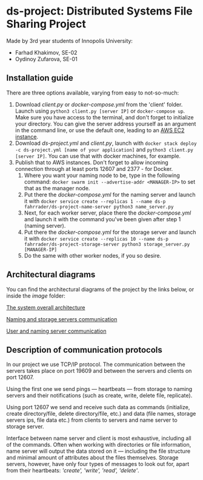 # ds-project: Distributed Systems File Sharing Project
Made by 3rd year students of Innopolis University:
- Farhad Khakimov, SE-02
- Oydinoy Zufarova, SE-01

## Installation guide

There are three options available, varying from easy to not-so-much:
1. Download *client.py* or *docker-compose.yml* from the 'client' folder.
Launch using `python3 client.py [server IP]` or `docker-compose up`. 
Make sure you have access to the terminal, and don't forget to initialize your directory.
You can give the server address yourself as an argument in the command line, 
or use the default one, leading to an [AWS EC2 instance](ec2-50-19-187-186.compute-1.amazonaws.com).
1. Download *ds-project.yml* and *client.py*, launch with `docker stack deploy -c ds-project.yml [name of your application]`
and `python3 client.py [server IP]`. You can use that with docker machines, for example.
1. Publish that to AWS instances. Don't forget to allow incoming connection through at least ports 12607 and 2377 - for Docker. 
    1. Where you want your naming node to be, type in the following command: `docker swarm init --advertise-addr <MANAGER-IP>` to set that as the manager node.
    1. Put there the *docker-compose.yml* for the naming server and launch it with `docker service create --replicas 1 --name ds-p fahrrader/ds-project-name-server python3 name_server.py`
    1. Next, for each worker server, place there the *docker-compose.yml* and launch it with the command you've been given after step 1 (naming server).
    1. Put there the *docker-compose.yml* for the storage server and launch it with `docker service create --replicas 10 --name ds-p fahrrader/ds-project-storage-server python3 storage_server.py [MANAGER-IP]`
    1. Do the same with other worker nodes, if you so desire.

## Architectural diagrams 

You can find the architectural diagrams of the project by the links below, or inside the *image* folder: 

[The system overall architecture](https://github.com/Fahrrader/ds-project/raw/master/image/Overall_view.png)

[Naming and storage servers communication](https://github.com/Fahrrader/ds-project/raw/master/image/naming-storage.png)

[User and naming server communication](https://github.com/Fahrrader/ds-project/raw/master/image/User-naming.png)


## Description of communication protocols

In our project we use TCP/IP protocol. The communication between the servers takes place on port 19609 and between the servers and clients on port 12607.

Using the first one we send pings — heartbeats — from storage to naming servers and their notifications (such as create, write, delete file, replicate).

Using port 12607 we send and receive such data as commands (initialize, create directory/file, delete directory/file, etc.) and data (file names, storage servers ips,
file data etc.) from clients to servers and name server to storage server.

Interface between name server and client is most exhaustive, including all of the commands. Often when working with directories or file information, name server will output the data stored on it — including the file structure and minimal amount of attributes about the files themselves.
Storage servers, however, have only four types of messages to look out for, apart from their heartbeats: *'create', 'write', 'read', 'delete'*. 
